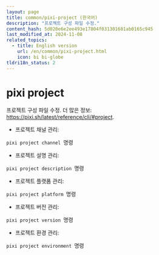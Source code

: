```yaml
---
layout: page
title: common/pixi-project (한국어)
description: "프로젝트 구성 파일 수정."
content_hash: 5d020e6e2ee493e17804f031301681ab0165c945
last_modified_at: 2024-11-08
related_topics:
  - title: English version
    url: /en/common/pixi-project.html
    icon: bi bi-globe
tldri18n_status: 2
---
```

# pixi project

프로젝트 구성 파일 수정.
더 많은 정보: <https://pixi.sh/latest/reference/cli/#project>.

- 프로젝트 채널 관리:

`pixi project channel `<span class="tldr-var badge badge-pill bg-dark-lm bg-white-dm text-white-lm text-dark-dm font-weight-bold">명령</span>

- 프로젝트 설명 관리:

`pixi project description `<span class="tldr-var badge badge-pill bg-dark-lm bg-white-dm text-white-lm text-dark-dm font-weight-bold">명령</span>

- 프로젝트 플랫폼 관리:

`pixi project platform `<span class="tldr-var badge badge-pill bg-dark-lm bg-white-dm text-white-lm text-dark-dm font-weight-bold">명령</span>

- 프로젝트 버전 관리:

`pixi project version `<span class="tldr-var badge badge-pill bg-dark-lm bg-white-dm text-white-lm text-dark-dm font-weight-bold">명령</span>

- 프로젝트 환경 관리:

`pixi project environment `<span class="tldr-var badge badge-pill bg-dark-lm bg-white-dm text-white-lm text-dark-dm font-weight-bold">명령</span>
